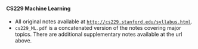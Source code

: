#### CS229 Machine Learning

- All original notes available at [`http://cs229.stanford.edu/syllabus.html`](http://cs229.stanford.edu/syllabus.html).
- `cs229_ML.pdf` is a concatenated version of the notes covering major topics. There are additional supplementary notes available at the url above.
